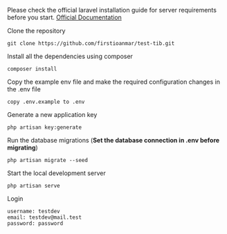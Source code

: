 
Please check the official laravel installation guide for server requirements before you start. [Official Documentation](https://laravel.com/docs/5.8/installation#installation)

Clone the repository

    git clone https://github.com/firstioanmar/test-tib.git
    
Install all the dependencies using composer

    composer install

Copy the example env file and make the required configuration changes in the .env file

    copy .env.example to .env

Generate a new application key

    php artisan key:generate
    
Run the database migrations (**Set the database connection in .env before migrating**)

    php artisan migrate --seed

Start the local development server

    php artisan serve

Login

    username: testdev
    email: testdev@mail.test
    password: password
